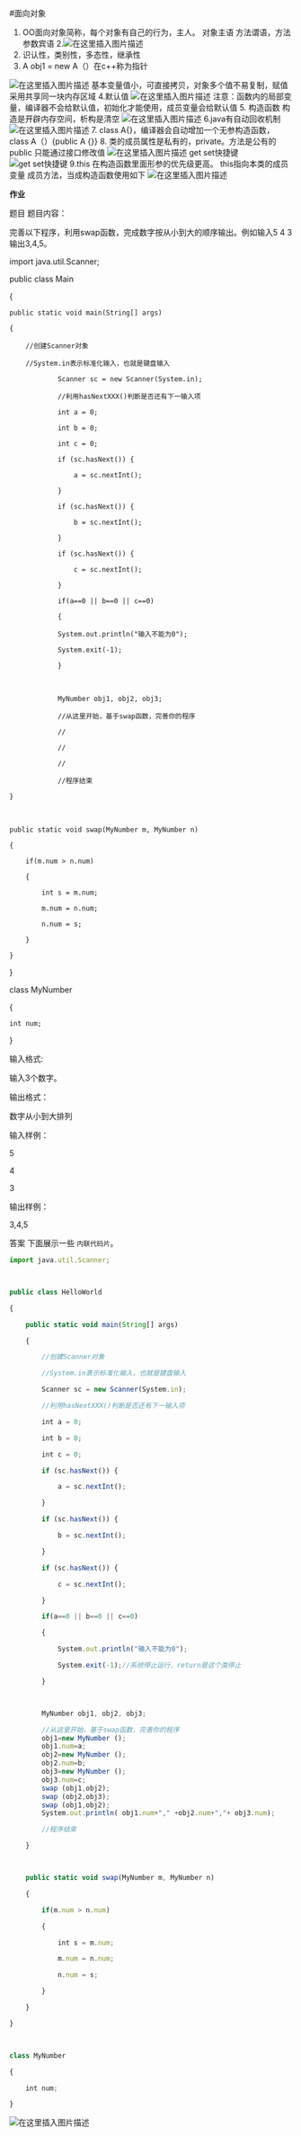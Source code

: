 #面向对象

1.	OO面向对象简称，每个对象有自己的行为，主人。
对象主语 方法谓语，方法参数宾语
2.![在这里插入图片描述](https://img-blog.csdnimg.cn/20210518193329494.png?x-oss-process=image/watermark,type_ZmFuZ3poZW5naGVpdGk,shadow_10,text_aHR0cHM6Ly9ibG9nLmNzZG4ubmV0L3p3MjFzanJj,size_16,color_FFFFFF,t_70)
2.	识认性，类别性，多态性，继承性
3.	A obj1 = new A（）在c++称为指针

![在这里插入图片描述](https://img-blog.csdnimg.cn/20210518193410439.png?x-oss-process=image/watermark,type_ZmFuZ3poZW5naGVpdGk,shadow_10,text_aHR0cHM6Ly9ibG9nLmNzZG4ubmV0L3p3MjFzanJj,size_16,color_FFFFFF,t_70)
基本变量值小，可直接拷贝，对象多个值不易复制，赋值采用共享同一块内存区域
4.默认值
![在这里插入图片描述](https://img-blog.csdnimg.cn/20210518193510975.png?x-oss-process=image/watermark,type_ZmFuZ3poZW5naGVpdGk,shadow_10,text_aHR0cHM6Ly9ibG9nLmNzZG4ubmV0L3p3MjFzanJj,size_16,color_FFFFFF,t_70)
注意：函数内的局部变量，编译器不会给默认值，初始化才能使用，成员变量会给默认值
5.	构造函数
构造是开辟内存空间，析构是清空
![在这里插入图片描述](https://img-blog.csdnimg.cn/2021051819354497.png?x-oss-process=image/watermark,type_ZmFuZ3poZW5naGVpdGk,shadow_10,text_aHR0cHM6Ly9ibG9nLmNzZG4ubmV0L3p3MjFzanJj,size_16,color_FFFFFF,t_70)
6.java有自动回收机制
![在这里插入图片描述](https://img-blog.csdnimg.cn/20210518193617306.png?x-oss-process=image/watermark,type_ZmFuZ3poZW5naGVpdGk,shadow_10,text_aHR0cHM6Ly9ibG9nLmNzZG4ubmV0L3p3MjFzanJj,size_16,color_FFFFFF,t_70)
7.	class A{}，编译器会自动增加一个无参构造函数，class A（）{public A {}}
8.	类的成员属性是私有的，private。方法是公有的public
只能通过接口修改值
![在这里插入图片描述](https://img-blog.csdnimg.cn/20210518194321815.png?x-oss-process=image/watermark,type_ZmFuZ3poZW5naGVpdGk,shadow_10,text_aHR0cHM6Ly9ibG9nLmNzZG4ubmV0L3p3MjFzanJj,size_16,color_FFFFFF,t_70)
get set快捷键
![get set快捷键](https://img-blog.csdnimg.cn/20210518194438915.png?x-oss-process=image/watermark,type_ZmFuZ3poZW5naGVpdGk,shadow_10,text_aHR0cHM6Ly9ibG9nLmNzZG4ubmV0L3p3MjFzanJj,size_16,color_FFFFFF,t_70)
9.this 在构造函数里面形参的优先级更高。
this指向本类的成员变量 成员方法，当成构造函数使用如下
![在这里插入图片描述](https://img-blog.csdnimg.cn/20210518194917384.png?x-oss-process=image/watermark,type_ZmFuZ3poZW5naGVpdGk,shadow_10,text_aHR0cHM6Ly9ibG9nLmNzZG4ubmV0L3p3MjFzanJj,size_16,color_FFFFFF,t_70)

**作业**

题目
题目内容：

完善以下程序，利用swap函数，完成数字按从小到大的顺序输出。例如输入5 4 3 输出3,4,5。



import java.util.Scanner;



public class Main

{

	public static void main(String[] args)
	
	{
	
		//创建Scanner对象
	
		//System.in表示标准化输入，也就是键盘输入
	
	            Scanner sc = new Scanner(System.in);
	
	            //利用hasNextXXX()判断是否还有下一输入项
	
	            int a = 0;
	
	            int b = 0;
	
	            int c = 0;
	
	            if (sc.hasNext()) {
	
	                a = sc.nextInt();
	
	            }
	
	            if (sc.hasNext()) {
	
	                b = sc.nextInt();
	
	            }
	
	            if (sc.hasNext()) {
	
	                c = sc.nextInt();
	
	            }
	
	            if(a==0 || b==0 || c==0)
	
	            {
	
	    	    System.out.println("输入不能为0");
	
	    	    System.exit(-1);
	
	            }


​        

                MyNumber obj1, obj2, obj3;
    
                //从这里开始，基于swap函数，完善你的程序
    
                //
    
                //
    
                //
    
                //程序结束
    
    }


​	

	public static void swap(MyNumber m, MyNumber n)
	
	{
	
		if(m.num > n.num)
	
		{
	
			int s = m.num;
	
			m.num = n.num;
	
			n.num = s;
	
		}
	
	}

}



class MyNumber

{

	int num;

}



输入格式:

输入3个数字。



输出格式：

数字从小到大排列



输入样例：

5

4

3



输出样例：

3,4,5

答案
下面展示一些 `内联代码片`。


```javascript
import java.util.Scanner;



public class HelloWorld

{

    public static void main(String[] args)

    {

        //创建Scanner对象

        //System.in表示标准化输入，也就是键盘输入

        Scanner sc = new Scanner(System.in);

        //利用hasNextXXX()判断是否还有下一输入项

        int a = 0;

        int b = 0;

        int c = 0;

        if (sc.hasNext()) {

            a = sc.nextInt();

        }

        if (sc.hasNext()) {

            b = sc.nextInt();

        }

        if (sc.hasNext()) {

            c = sc.nextInt();

        }

        if(a==0 || b==0 || c==0)

        {

            System.out.println("输入不能为0");

            System.exit(-1);//系统停止运行，return是这个类停止

        }



        MyNumber obj1, obj2, obj3;

        //从这里开始，基于swap函数，完善你的程序
        obj1=new MyNumber ();
        obj1.num=a;
        obj2=new MyNumber ();
        obj2.num=b;
        obj3=new MyNumber ();
        obj3.num=c;
        swap (obj1,obj2);
        swap (obj2,obj3);
        swap (obj1,obj2);
        System.out.println( obj1.num+"," +obj2.num+","+ obj3.num);

        //程序结束

    }



    public static void swap(MyNumber m, MyNumber n)

    {

        if(m.num > n.num)

        {

            int s = m.num;

            m.num = n.num;

            n.num = s;

        }

    }

}



class MyNumber

{

    int num;

}
```
![在这里插入图片描述](https://img-blog.csdnimg.cn/20210518213209164.png)